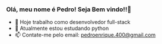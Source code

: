 ### Olá, meu nome é Pedro! Seja Bem vindo!!👋

- 🔭 Hoje trabalho como desenvolvedor full-stack
- 🌱 Atualmente estou estudando python
- 📫 Contate-me pelo email: pedroenrique.400@gmail.com
